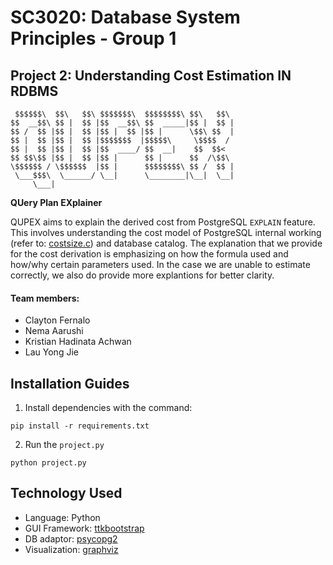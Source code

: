 # SC3020: Database System Principles - Group 1

## Project 2: Understanding Cost Estimation IN RDBMS

```
 $$$$$$\  $$\   $$\ $$$$$$$\  $$$$$$$$\ $$\   $$\
$$  __$$\ $$ |  $$ |$$  __$$\ $$  _____|$$ |  $$ |
$$ /  $$ |$$ |  $$ |$$ |  $$ |$$ |      \$$\ $$  |
$$ |  $$ |$$ |  $$ |$$$$$$$  |$$$$$\     \$$$$  /
$$ |  $$ |$$ |  $$ |$$  ____/ $$  __|    $$  $$<
$$ $$\$$ |$$ |  $$ |$$ |      $$ |      $$  /\$$\
\$$$$$$ / \$$$$$$  |$$ |      $$$$$$$$\ $$ /  $$ |
 \___$$$\  \______/ \__|      \________|\__|  \__|
     \___|

```

**QUery Plan EXplainer**

QUPEX aims to explain the derived cost from PostgreSQL `EXPLAIN` feature. This involves understanding the cost model of PostgreSQL internal working (refer to: [costsize.c](https://github.com/postgres/postgres/blob/master/src/backend/optimizer/path/costsize.c)) and database catalog. The explanation that we provide for the cost derivation is emphasizing on how the formula used and how/why certain parameters used. In the case we are unable to estimate correctly, we also do provide more explantions for better clarity.

#### Team members:

- Clayton Fernalo
- Nema Aarushi
- Kristian Hadinata Achwan
- Lau Yong Jie

## Installation Guides

1. Install dependencies with the command:

```
pip install -r requirements.txt
```

2. Run the `project.py`

```
python project.py
```

## Technology Used

- Language: Python
- GUI Framework: [ttkbootstrap](https://ttkbootstrap.readthedocs.io/en/latest/)
- DB adaptor: [psycopg2](https://pypi.org/project/psycopg2/)
- Visualization: [graphviz](https://pypi.org/project/graphviz/)
